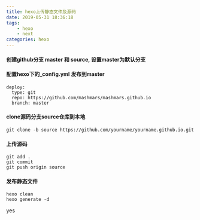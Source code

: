 ```yaml
---
title: hexo上传静态文件及源码
date: 2019-05-31 18:36:18
tags:
    - hexo
    - next
categories: hexo
---
```

#### 创建github分支 master 和 source, 设置master为默认分支
#### 配置hexo下的_config.yml 发布到master
```
deploy:
  type: git
  repo: https://github.com/mashmars/mashmars.github.io
  branch: master
```
#### clone源码分支source仓库到本地
```
git clone -b source https://github.com/yourname/yourname.github.io.git
```
#### 上传源码
```
git add .
git commit
git push origin source
```
#### 发布静态文件
```
hexo clean
hexo generate -d 
```
yes
